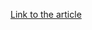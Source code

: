 [Link to the article](https://ti.qianxin.com/blog/articles/Analysis-of-SideCopy-Group's-Recent-Attacks-Using-Indian-Ministry-of-Defense-Documents-as-Lures-EN/)
